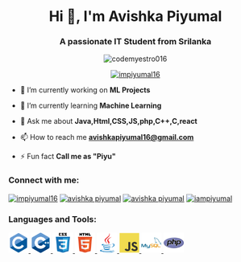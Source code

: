 <h1 align="center">Hi 👋, I'm Avishka Piyumal</h1>
<h3 align="center">A passionate IT Student from Srilanka</h3>

<p align="center"> <img src="https://komarev.com/ghpvc/?username=codemyestro016&label=Profile%20views&color=0e75b6&style=flat" alt="codemyestro016" /> </p>


<p align="center"> <a href="https://twitter.com/impiyumal16" target="blank"><img src="https://img.shields.io/twitter/follow/impiyumal16?logo=twitter&style=for-the-badge" alt="impiyumal16" /></a> </p>

- 🔭 I’m currently working on **ML Projects**

- 🌱 I’m currently learning **Machine Learning**

- 💬 Ask me about **Java,Html,CSS,JS,php,C++,C,react**

- 📫 How to reach me **avishkapiyumal16@gmail.com**

- ⚡ Fun fact **Call me as "Piyu"**

<h3 align="left">Connect with me:</h3>
<p align="left">
<a href="https://twitter.com/impiyumal16" target="blank"><img align="center" src="https://raw.githubusercontent.com/rahuldkjain/github-profile-readme-generator/master/src/images/icons/Social/twitter.svg" alt="impiyumal16" height="30" width="40" /></a>
<a href="https://linkedin.com/in/avishka piyumal" target="blank"><img align="center" src="https://raw.githubusercontent.com/rahuldkjain/github-profile-readme-generator/master/src/images/icons/Social/linked-in-alt.svg" alt="avishka piyumal" height="30" width="40" /></a>
<a href="https://fb.com/avishka piyumal" target="blank"><img align="center" src="https://raw.githubusercontent.com/rahuldkjain/github-profile-readme-generator/master/src/images/icons/Social/facebook.svg" alt="avishka piyumal" height="30" width="40" /></a>
<a href="https://instagram.com/iampiyumal" target="blank"><img align="center" src="https://raw.githubusercontent.com/rahuldkjain/github-profile-readme-generator/master/src/images/icons/Social/instagram.svg" alt="iampiyumal" height="30" width="40" /></a>
</p>

<h3 align="left">Languages and Tools:</h3>
<p align="left"> <a href="https://www.cprogramming.com/" target="_blank" rel="noreferrer"> <img src="https://raw.githubusercontent.com/devicons/devicon/master/icons/c/c-original.svg" alt="c" width="40" height="40"/> </a> <a href="https://www.w3schools.com/cpp/" target="_blank" rel="noreferrer"> <img src="https://raw.githubusercontent.com/devicons/devicon/master/icons/cplusplus/cplusplus-original.svg" alt="cplusplus" width="40" height="40"/> </a> <a href="https://www.w3schools.com/css/" target="_blank" rel="noreferrer"> <img src="https://raw.githubusercontent.com/devicons/devicon/master/icons/css3/css3-original-wordmark.svg" alt="css3" width="40" height="40"/> </a> <a href="https://www.w3.org/html/" target="_blank" rel="noreferrer"> <img src="https://raw.githubusercontent.com/devicons/devicon/master/icons/html5/html5-original-wordmark.svg" alt="html5" width="40" height="40"/> </a> <a href="https://www.java.com" target="_blank" rel="noreferrer"> <img src="https://raw.githubusercontent.com/devicons/devicon/master/icons/java/java-original.svg" alt="java" width="40" height="40"/> </a> <a href="https://developer.mozilla.org/en-US/docs/Web/JavaScript" target="_blank" rel="noreferrer"> <img src="https://raw.githubusercontent.com/devicons/devicon/master/icons/javascript/javascript-original.svg" alt="javascript" width="40" height="40"/> </a> <a href="https://www.mysql.com/" target="_blank" rel="noreferrer"> <img src="https://raw.githubusercontent.com/devicons/devicon/master/icons/mysql/mysql-original-wordmark.svg" alt="mysql" width="40" height="40"/> </a> <a href="https://www.php.net" target="_blank" rel="noreferrer"> <img src="https://raw.githubusercontent.com/devicons/devicon/master/icons/php/php-original.svg" alt="php" width="40" height="40"/> </a> </p>

